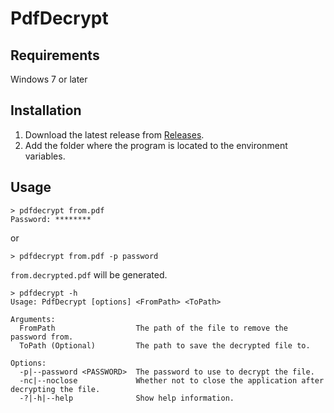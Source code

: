 ﻿# PdfDecrypt
## Requirements
Windows 7 or later

## Installation
1. Download the latest release from [Releases](https://github.com/34j/PdfDecrypt/releases).
2. Add the folder where the program is located to the environment variables.

## Usage
```console
> pdfdecrypt from.pdf
Password: ********
```
or
```console
> pdfdecrypt from.pdf -p password
```
`from.decrypted.pdf` will be generated.

```console
> pdfdecrypt -h
Usage: PdfDecrypt [options] <FromPath> <ToPath>

Arguments:
  FromPath                  The path of the file to remove the password from.
  ToPath (Optional)         The path to save the decrypted file to.

Options:
  -p|--password <PASSWORD>  The password to use to decrypt the file.
  -nc|--noclose             Whether not to close the application after decrypting the file.
  -?|-h|--help              Show help information.
```
